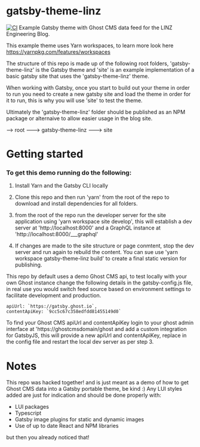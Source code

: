 # gatsby-theme-linz
[![CI](https://github.com/pulsedigitalltd/gatsby-theme-linz/actions/workflows/main.yml/badge.svg)](https://github.com/pulsedigitalltd/gatsby-theme-linz/actions/workflows/main.yml)
Example Gatsby theme with Ghost CMS data feed for the LINZ Engineering Blog. 

This example theme uses Yarn workspaces, to learn more look here https://yarnpkg.com/features/workspaces

The structure of this repo is made up of the following root folders, 'gatsby-theme-linz' is the Gatsby theme and 'site' is an example implementation of a basic gatsby site that uses the 'gatsby-theme-linz' theme.

When working with Gatsby, once you start to build out your theme in order to run you need to create a new gatsby site and load the theme in order for it to run, this is why you will use 'site' to test the theme.

Ultimately the 'gatsby-theme-linz' folder should be published as an NPM package or alternaive to allow easier usage in the blog site.

--> root
---> gatsby-theme-linz
---> site

# Getting started

### To get this demo running do the following:


1.  Install Yarn and the Gatsby CLI locally  

2.  Clone this repo and then run 'yarn' from the root of the repo to download and install dependencies for all folders.

3.  from the root of the repo run the developer server for the site application using 'yarn workspace site develop', this will establish a dev server at 'http://localhost:8000' and a GraphQL instance at 'http://localhost:8000/___graphql'

4. If changes are made to the site structure or page conmtent, stop the dev server and run again to rebuild the content. You can sue use 'yarn workspace gatsby-theme-linz build' to create a final static version for publishing. 

This repo by default uses a demo Ghost CMS api, to test locally with your own Ghost instance change the following details in the gatsby-config.js file, in real use you would switch feed source based on environment settings to facilitate development and production.

    apiUrl: `https://gatsby.ghost.io`,
    contentApiKey: `9cc5c67c358edfdd81455149d0`

To find your Ghost CMS apiUrl and contentApiKey login to your ghost admin interface at 'https://ghostcmsdomain/ghost and add a custom integration for GatsbyJS, this will provide a new apiUrl and contentApiKey, replace in the config file and restart the local dev server as per step 3.

#   Notes
This repo was hacked together! and is just meant as a demo of how to get Ghost CMS data into a Gatsby portable theme, be kind :) Any LUI styles added are just for indication and should be done properly with: 

- LUI packages
- Typescript
- Gatsby image plugins for static and dynamic images
- Use of up to date React and NPM libraries 

but then you already noticed that!

